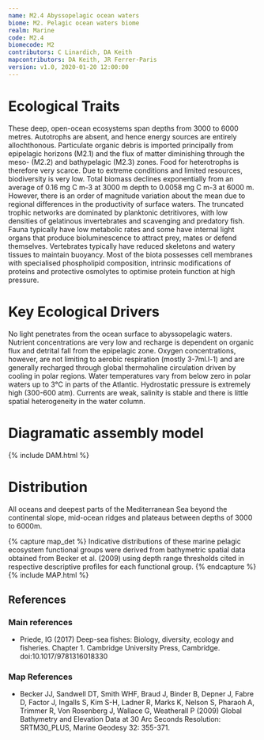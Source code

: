 ```yaml
---
name: ﻿M2.4 Abyssopelagic ocean waters
biome: M2. Pelagic ocean waters biome
realm: Marine
code: M2.4
biomecode: M2
contributors: C Linardich, DA Keith
mapcontributors: DA Keith, JR Ferrer-Paris
version: v1.0, 2020-01-20 12:00:00
---
```

# Ecological Traits
 

These deep, open-ocean ecosystems span depths from 3000 to 6000 metres. Autotrophs are absent, and hence energy sources are entirely allochthonous. Particulate organic debris is imported principally from epipelagic horizons (M2.1) and the flux of matter diminishing through the meso- (M2.2) and bathypelagic (M2.3) zones. Food for heterotrophs is therefore very scarce. Due to extreme conditions and limited resources, biodiversity is very low. Total biomass declines exponentially from an average of 0.16 mg C m-3 at 3000 m depth to 0.0058 mg C m-3 at 6000 m. However, there is an order of magnitude variation about the mean due to regional differences in the productivity of surface waters. The truncated trophic networks are dominated by planktonic detritivores, with low densities of gelatinous invertebrates and scavenging and predatory fish. Fauna typically have low metabolic rates and some have internal light organs that produce bioluminescence to attract prey, mates or defend themselves. Vertebrates typically have reduced skeletons and watery tissues to maintain buoyancy. Most of the biota possesses cell membranes with specialised phospholipid composition, intrinsic modifications of proteins and protective osmolytes to optimise protein function at high pressure.

 
# Key Ecological Drivers
 

No light penetrates from the ocean surface to abyssopelagic waters. Nutrient concentrations are very low and recharge is dependent on organic flux and detrital fall from the epipelagic zone. Oxygen concentrations, however, are not limiting to aerobic respiration (mostly 3-7ml.l-1) and are generally recharged through global thermohaline circulation driven by cooling in polar regions. Water temperatures vary from below zero in polar waters up to 3°C in parts of the Atlantic. Hydrostatic pressure is extremely high (300-600 atm). Currents are weak, salinity is stable and there is little spatial heterogeneity in the water column.

 
# Diagramatic assembly model
 
{% include DAM.html %}
 
# Distribution
 

All oceans and  deepest parts of the Mediterranean Sea  beyond the continental slope, mid-ocean ridges and plateaus between depths of 3000 to 6000m.


{% capture map_det %}
Indicative distributions of these marine pelagic ecosystem functional groups were derived from bathymetric spatial data obtained from Becker et al. (2009) using depth range thresholds cited in respective descriptive profiles for each functional group.
{% endcapture %}
{% include MAP.html %}

## References
### Main references
* Priede, IG (2017) Deep-sea fishes: Biology, diversity, ecology and fisheries. Chapter 1. Cambridge University Press, Cambridge. doi:10.1017/9781316018330
### Map References
* Becker JJ, Sandwell DT, Smith WHF, Braud J, Binder B, Depner J, Fabre D, Factor J, Ingalls S, Kim S-H, Ladner R, Marks K, Nelson S, Pharaoh A, Trimmer R, Von Rosenberg J, Wallace G, Weatherall P (2009) Global Bathymetry and Elevation Data at 30 Arc Seconds Resolution: SRTM30_PLUS, Marine Geodesy 32: 355-371.
